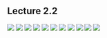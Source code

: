 ## Lecture 2.2

![](https://github.com/csn3rd/Ethics19Spring2020/blob/master/2.2.01%20Overview%20of%20Kantian%20Ethics.png)
![](https://github.com/csn3rd/Ethics19Spring2020/blob/master/2.2.02%20Maxims.png)
![](https://github.com/csn3rd/Ethics19Spring2020/blob/master/2.2.03%20Maxims%20Example%201.png)
![](https://github.com/csn3rd/Ethics19Spring2020/blob/master/2.2.04%20Maxims%20Example%202%20Kindergarten%20Moral%20Code.png)
![](https://github.com/csn3rd/Ethics19Spring2020/blob/master/2.2.05%20Maxims%202.png)
![](https://github.com/csn3rd/Ethics19Spring2020/blob/master/2.2.06%20Two%20Types%20Of%20Imperatives.png)
![](https://github.com/csn3rd/Ethics19Spring2020/blob/master/2.2.07%20The%20Categorical%20Imperative%201.png)
![](https://github.com/csn3rd/Ethics19Spring2020/blob/master/2.2.08%20Cheat.png)
![](https://github.com/csn3rd/Ethics19Spring2020/blob/master/2.2.09%20Steal.png)
![](https://github.com/csn3rd/Ethics19Spring2020/blob/master/2.2.10%20Lie.png)
![](https://github.com/csn3rd/Ethics19Spring2020/blob/master/2.2.11%20The%20Categorical%20Imperative%202.png)
